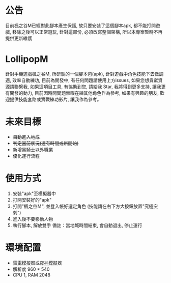 # 公告

目前楓之谷M已經對此腳本產生保護, 故只要安裝了這個腳本apk, 都不能打開遊戲, 移除之後可以正常遊玩,
針對這部份, 必須改寫整個架構, 所以本專案暫時不再提供更新維護

# LollipopM
針對手機遊戲楓之谷M, 所研製的一個腳本包(apk), 針對遊戲中角色技能下去做調適, 效率自動練功, 目前為開發中, 有任何問題請使用上方issues, 如果您想貢獻資源請聯繫我, 如果這項目工具, 有協助到您, 請給我 Star, 我將得到更多支持, 讓我更有開發的動力, 目前因時間問題無暇在練其他角色作為參考, 如果有興趣的朋友, 歡迎提供技能套路或實戰練功影片, 讓我作為參考。

# 未來目標
- ~~自動進入地成~~
- ~~判定當前狀況(還有時間或新開始)~~
- 新增黑騎士以外職業
- 優化運行流程

# 使用方式
1. 安裝"apk"至模擬器中
2. 打開安裝好的"apk"
3. 打開"楓之谷Ｍ", 並登入帳好選定角色
(技能請在右下方大按鈕放置"究極突刺")
4. 進入後不要移動人物
5. 執行腳本, 解放雙手
備註：當地城時間結束, 會自動退出, 停止運行

# 環境配置
- [雷電模擬器](http://tw.ldmnq.com/)或[夜神模擬器](https://tw.bignox.com/)
- 解析度 960 * 540
- CPU 1, RAM 2048